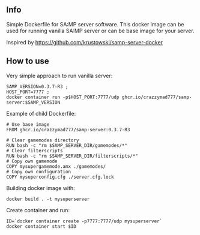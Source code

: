 ## Info

Simple Dockerfile for SA:MP server software. This docker image can be used for running vanilla SA:MP server or can be base image for your server.

Inspired by https://github.com/krustowski/samp-server-docker

## How to use

Very simple approach to run vanilla server:
```
SAMP_VERSION=0.3.7-R3 ;
HOST_PORT=7777 ; 
docker container run -p$HOST_PORT:7777/udp ghcr.io/crazzymad777/samp-server:$SAMP_VERSION
```

Example of child Dockerfile:
```
# Use base image
FROM ghcr.io/crazzymad777/samp-server:0.3.7-R3

# Clear gamemodes directory
RUN bash -c "rm $SAMP_SERVER_DIR/gamemodes/*"
# Clear filterscripts
RUN bash -c "rm $SAMP_SERVER_DIR/filterscripts/*"
# Copy own gamemode
COPY mysupergamemode.amx ./gamemodes/
# Copy own configuration
COPY mysuperconfig.cfg ./server.cfg.lock
```

Building docker image with:
```
docker build . -t mysuperserver
```

Create container and run:
```
ID=`docker container create -p7777:7777/udp mysuperserver` 
docker container start $ID 
```

